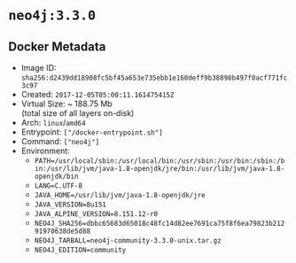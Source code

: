 # `neo4j:3.3.0`

## Docker Metadata

- Image ID: `sha256:d2439dd18908fc5bf45a653e735ebb1e160deff9b38898b497f0acf771fc3c97`
- Created: `2017-12-05T05:00:11.161475415Z`
- Virtual Size: ~ 188.75 Mb  
  (total size of all layers on-disk)
- Arch: `linux`/`amd64`
- Entrypoint: `["/docker-entrypoint.sh"]`
- Command: `["neo4j"]`
- Environment:
  - `PATH=/usr/local/sbin:/usr/local/bin:/usr/sbin:/usr/bin:/sbin:/bin:/usr/lib/jvm/java-1.8-openjdk/jre/bin:/usr/lib/jvm/java-1.8-openjdk/bin`
  - `LANG=C.UTF-8`
  - `JAVA_HOME=/usr/lib/jvm/java-1.8-openjdk/jre`
  - `JAVA_VERSION=8u151`
  - `JAVA_ALPINE_VERSION=8.151.12-r0`
  - `NEO4J_SHA256=dbbc65683d65018c48fc14d82ee7691ca75f8f6ea79823b21291970638de5d88`
  - `NEO4J_TARBALL=neo4j-community-3.3.0-unix.tar.gz`
  - `NEO4J_EDITION=community`
